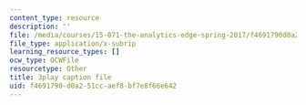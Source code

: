```yaml
---
content_type: resource
description: ''
file: /media/courses/15-071-the-analytics-edge-spring-2017/f4691790d0a251ccaef8bf7e8f66e642_WTuwV-rWxUc.vtt
file_type: application/x-subrip
learning_resource_types: []
ocw_type: OCWFile
resourcetype: Other
title: 3play caption file
uid: f4691790-d0a2-51cc-aef8-bf7e8f66e642
---
```


